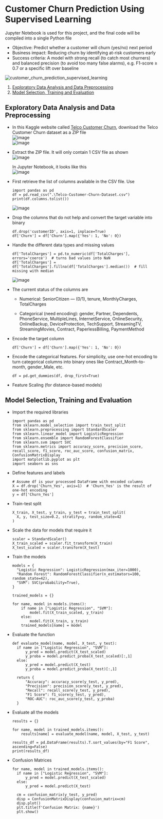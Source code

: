 # Customer Churn Prediction Using Supervised Learning
Jupyter Notebook is used for this project, and the final code will be compiled into a single Python file
- Objective: Predict whether a customer will churn (yes/no) next period
- Business impact: Reducing churn by identifying at-risk customers early
- Success criteria: A model with strong recall (to catch most churners) and balanced precision (to avoid too many false alarms), e.g. F1-score ≥ 0.7 or a specific lift over baseline

![customer_churn_prediction_supervised_learning](https://github.com/user-attachments/assets/7921b612-67b4-46a8-bc87-99ce90b4024f)

1. [Exploratory Data Analysis and Data Preprocessing](#exploratory-data-analysis-and-data-preprocessing)
2. [Model Selection, Training and Evaluation](#model-selection-training-and-evaluation)



## Exploratory Data Analysis and Data Preprocessing

- In this Kaggle website called [Telco Customer Churn](https://www.kaggle.com/datasets/blastchar/telco-customer-churn/data), download the Telco Customer Churn dataset as a ZIP file <br />
  ![image](https://github.com/user-attachments/assets/3ccb8762-89a8-41dc-bed3-2a56b534aadc) <br />
  ![image](https://github.com/user-attachments/assets/b4d1d85d-5040-4ffb-acd2-f05a9c65d53b) <br />

- Extract the ZIP file. It will only contain 1 CSV file as shown <br />
  ![image](https://github.com/user-attachments/assets/2813a7fd-9e27-4b0d-a23a-3698a8331e2a) <br />

  In Jupyter Notebook, it looks like this <br />
  ![image](https://github.com/user-attachments/assets/68a1b407-5baf-425b-a348-8e5e1048e173) <br />

- First retrieve the list of columns available in the CSV file. Use
  ```
  import pandas as pd
  df = pd.read_csv(".\Telco-Customer-Churn-Dataset.csv")
  print(df.columns.tolist())
  ```
  ![image](https://github.com/user-attachments/assets/97a427f6-68bd-4da3-86cc-68ce8db95366) <br />

- Drop the columns that do not help and convert the target variable into binary
  ```
  df.drop('customerID', axis=1, inplace=True)
  df['Churn'] = df['Churn'].map({'Yes': 1, 'No': 0})
  ```

- Handle the different data types and missing values
  ```
  df['TotalCharges'] = pd.to_numeric(df['TotalCharges'], errors='coerce')  # turns bad values into NaN
  df['TotalCharges'] = df['TotalCharges'].fillna(df['TotalCharges'].median())  # fill missing with median
  ```
  ![image](https://github.com/user-attachments/assets/6226c75d-9a82-445a-a28e-613f6970f051) <br />


- The current status of the columns are
  - Numerical: SeniorCitizen — (0/1), tenure, MonthlyCharges, TotalCharges

  - Categorical (need encoding): gender, Partner, Dependents, PhoneService, MultipleLines, InternetService, OnlineSecurity, OnlineBackup, DeviceProtection, TechSupport, StreamingTV, StreamingMovies, Contract, PaperlessBilling, PaymentMethod
 
- Encode the target column
  ```
  df['Churn'] = df['Churn'].map({'Yes': 1, 'No': 0})
  ```
 
- Encode the categorical features. For simplicity, use one-hot encoding to turn categorical columns into binary ones like Contract_Month-to-month, gender_Male, etc.
  ```
  df = pd.get_dummies(df, drop_first=True)
  ```

- Feature Scaling (for distance-based models)





## Model Selection, Training and Evaluation
- Import the required libraries
  ```
  import pandas as pd
  from sklearn.model_selection import train_test_split
  from sklearn.preprocessing import StandardScaler
  from sklearn.linear_model import LogisticRegression
  from sklearn.ensemble import RandomForestClassifier
  from sklearn.svm import SVC
  from sklearn.metrics import accuracy_score, precision_score, recall_score, f1_score, roc_auc_score, confusion_matrix, ConfusionMatrixDisplay
  import matplotlib.pyplot as plt
  import seaborn as sns
  ```

- Define features and labels
  ```
  # Assume df is your processed DataFrame with encoded columns
  X = df.drop('Churn_Yes', axis=1)  # 'Churn_Yes' is the result of one-hot encoding
  y = df['Churn_Yes']
  ```

- Train-test split
  ```
  X_train, X_test, y_train, y_test = train_test_split(
    X, y, test_size=0.2, stratify=y, random_state=42
  )
  ```

- Scale the data for models that require it
  ```
  scaler = StandardScaler()
  X_train_scaled = scaler.fit_transform(X_train)
  X_test_scaled = scaler.transform(X_test)
  ```

- Train the models
  ```
  models = {
    "Logistic Regression": LogisticRegression(max_iter=1000),
    "Random Forest": RandomForestClassifier(n_estimators=100, random_state=42),
    "SVM": SVC(probability=True),
  }
  
  trained_models = {}
  
  for name, model in models.items():
      if name in ["Logistic Regression", "SVM"]:
          model.fit(X_train_scaled, y_train)
      else:
          model.fit(X_train, y_train)
      trained_models[name] = model
  ```

- Evaluate the function
  ```
  def evaluate_model(name, model, X_test, y_test):
    if name in ["Logistic Regression", "SVM"]:
        y_pred = model.predict(X_test_scaled)
        y_proba = model.predict_proba(X_test_scaled)[:,1]
    else:
        y_pred = model.predict(X_test)
        y_proba = model.predict_proba(X_test)[:,1]
        
    return {
        "Accuracy": accuracy_score(y_test, y_pred),
        "Precision": precision_score(y_test, y_pred),
        "Recall": recall_score(y_test, y_pred),
        "F1 Score": f1_score(y_test, y_pred),
        "ROC-AUC": roc_auc_score(y_test, y_proba)
    }
  ```

- Evaluate all the models
  ```
  results = {}
  
  for name, model in trained_models.items():
      results[name] = evaluate_model(name, model, X_test, y_test)
  
  results_df = pd.DataFrame(results).T.sort_values(by="F1 Score", ascending=False)
  print(results_df)
  ```

- Confusion Matrices
  ```
  for name, model in trained_models.items():
    if name in ["Logistic Regression", "SVM"]:
        y_pred = model.predict(X_test_scaled)
    else:
        y_pred = model.predict(X_test)

    cm = confusion_matrix(y_test, y_pred)
    disp = ConfusionMatrixDisplay(confusion_matrix=cm)
    disp.plot()
    plt.title(f'Confusion Matrix: {name}')
    plt.show()
  ```




